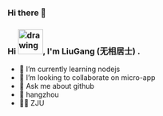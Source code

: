 ### Hi there 👋 
### Hi <img src="https://raw.githubusercontent.com/kaueMarques/kaueMarques/master/hi.gif" alt="drawing" width="50"/>, I'm LiuGang (无相居士) .

- 🌱 I’m currently learning nodejs
- 👯 I’m looking to collaborate on micro-app
- 💬 Ask me about github
- 📍 hangzhou
- 👨‍🎓 ZJU

